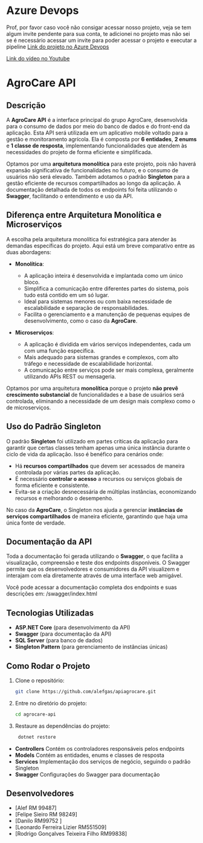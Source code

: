 # Azure Devops
Prof, por favor caso você não consigar acessar nosso projeto, veja se tem algum invite pendente para sua conta, te adicionei no projeto mas não sei se é necessário acessar um invite para poder acessar o projeto e executar a pipeline
[Link do projeto no Azure Devops](https://dev.azure.com/RM99752/AgrocareTech)   

[Link do vídeo no Youtube](https://youtu.be/DQjlvOMp7W4)






# AgroCare API

## Descrição

A **AgroCare API** é a interface principal do grupo AgroCare, desenvolvida para o consumo de dados por meio do banco de dados e do front-end da aplicação. Esta API será utilizada em um aplicativo mobile voltado para a gestão e monitoramento agrícola. Ela é composta por **6 entidades**, **2 enums** e **1 classe de resposta**, implementando funcionalidades que atendem às necessidades do projeto de forma eficiente e simplificada.

Optamos por uma **arquitetura monolítica** para este projeto, pois não haverá expansão significativa de funcionalidades no futuro, e o consumo de usuários não será elevado. Também adotamos o padrão **Singleton** para a gestão eficiente de recursos compartilhados ao longo da aplicação. A documentação detalhada de todos os endpoints foi feita utilizando o **Swagger**, facilitando o entendimento e uso da API.

## Diferença entre Arquitetura Monolítica e Microserviços

A escolha pela arquitetura monolítica foi estratégica para atender às demandas específicas do projeto. Aqui está um breve comparativo entre as duas abordagens:

- **Monolítica**: 
  - A aplicação inteira é desenvolvida e implantada como um único bloco. 
  - Simplifica a comunicação entre diferentes partes do sistema, pois tudo está contido em um só lugar.
  - Ideal para sistemas menores ou com baixa necessidade de escalabilidade e separação de responsabilidades.
  - Facilita o gerenciamento e a manutenção de pequenas equipes de desenvolvimento, como o caso da **AgroCare**.

- **Microserviços**: 
  - A aplicação é dividida em vários serviços independentes, cada um com uma função específica.
  - Mais adequado para sistemas grandes e complexos, com alto tráfego e necessidade de escalabilidade horizontal.
  - A comunicação entre serviços pode ser mais complexa, geralmente utilizando APIs REST ou mensageria.

Optamos por uma arquitetura **monolítica** porque o projeto **não prevê crescimento substancial** de funcionalidades e a base de usuários será controlada, eliminando a necessidade de um design mais complexo como o de microserviços.

## Uso do Padrão Singleton

O padrão **Singleton** foi utilizado em partes críticas da aplicação para garantir que certas classes tenham apenas uma única instância durante o ciclo de vida da aplicação. Isso é benéfico para cenários onde:

- Há **recursos compartilhados** que devem ser acessados de maneira controlada por várias partes da aplicação.
- É necessário **controlar o acesso** a recursos ou serviços globais de forma eficiente e consistente.
- Evita-se a criação desnecessária de múltiplas instâncias, economizando recursos e melhorando o desempenho.

No caso da **AgroCare**, o Singleton nos ajuda a gerenciar **instâncias de serviços compartilhados** de maneira eficiente, garantindo que haja uma única fonte de verdade.

## Documentação da API

Toda a documentação foi gerada utilizando o **Swagger**, o que facilita a visualização, compreensão e teste dos endpoints disponíveis. O Swagger permite que os desenvolvedores e consumidores da API visualizem e interajam com ela diretamente através de uma interface web amigável.

Você pode acessar a documentação completa dos endpoints e suas descrições em: /swagger/index.html
## Tecnologias Utilizadas

- **ASP.NET Core** (para desenvolvimento da API)
- **Swagger** (para documentação da API)
- **SQL Server** (para banco de dados)
- **Singleton Pattern** (para gerenciamento de instâncias únicas)

## Como Rodar o Projeto

1. Clone o repositório:
   ```bash
   git clone https://github.com/alefgas/apiagrocare.git
2. Entre no diretório do projeto:
   ```bash
   cd agrocare-api
3. Restaure as dependências do projeto:
   ```bash
    dotnet restore

- **Controllers**  Contém os controladores responsáveis pelos endpoints
- **Models**  Contém as entidades, enums e classes de resposta
- **Services**  Implementação dos serviços de negócio, seguindo o padrão Singleton
- **Swagger**  Configurações do Swagger para documentação

## Desenvolvedores


- [Alef RM 99487]
- [Felipe Sieiro RM 98249]
- [Danilo RM99752 ]
- [Leonardo Ferreira Lizier RM551509]
- [Rodrigo Gonçalves Teixeira Filho RM99838]
